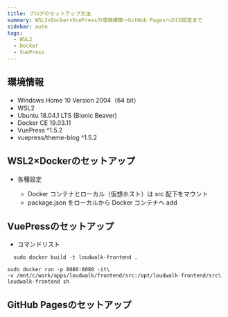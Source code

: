 ```yaml
---
title: ブログのセットアップ方法
summary: WSL2×Docker×VuePressの環境構築～GitHub PagesへのCD設定まで
sidebar: auto
tags:
  - WSL2
  - Docker
  - VuePress
---
```


## 環境情報

- Windows Home 10 Version 2004（64 bit）
- WSL2
- Ubuntu 18.04.1 LTS (Bionic Beaver)
- Docker CE 19.03.11
- VuePress ^1.5.2
- vuepress/theme-blog ^1.5.2


## WSL2×Dockerのセットアップ

- 各種設定

  - Docker コンテナとローカル（仮想ホスト）は src 配下をマウント
  - package.json をローカルから Docker コンテナへ add

## VuePressのセットアップ

- コマンドリスト

```shell
  sudo docker build -t loudwalk-frontend .
```

```shell
sudo docker run -p 8080:8080 -it\
-v /mnt/c/work/apps/loudwalk/frontend/src:/opt/loudwalk-frontend/src\
loudwalk-frontend sh
```

## GitHub Pagesのセットアップ
